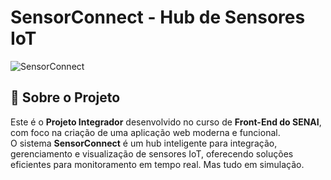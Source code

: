# SensorConnect - Hub de Sensores IoT

![SensorConnect](./8fd9e955-4f60-4ebe-8fdc-7e884a8ba368.png)

## 🎯 Sobre o Projeto

Este é o **Projeto Integrador** desenvolvido no curso de **Front-End do SENAI**, com foco na criação de uma aplicação web moderna e funcional.  
O sistema **SensorConnect** é um hub inteligente para integração, gerenciamento e visualização de sensores IoT, oferecendo soluções eficientes para monitoramento em tempo real. Mas tudo em simulação.

